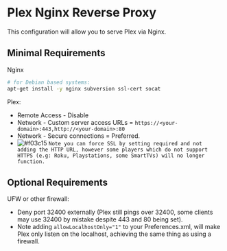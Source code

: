 # Plex Nginx Reverse Proxy
 
This configuration will allow you to serve Plex via Nginx.
 
## Minimal Requirements
 
Nginx

```bash
# for Debian based systems:
apt-get install -y nginx subversion ssl-cert socat
```

Plex:
* Remote Access - Disable
* Network - Custom server access URLs = `https://<your-domain>:443,http://<your-domain>:80`
* Network - Secure connections = Preferred.
* ![#f03c15](https://placehold.it/15/f03c15/000000?text=+) `Note you can force SSL by setting required and not adding the HTTP URL, however some players which do not support HTTPS (e.g: Roku, Playstations, some SmartTVs) will no longer function.`
 
## Optional Requirements
 
UFW or other firewall:
* Deny port 32400 externally (Plex still pings over 32400, some clients may use 32400 by mistake despite 443 and 80 being set).
* Note adding `allowLocalhostOnly="1"` to your Preferences.xml, will make Plex only listen on the localhost, achieving the same thing as using a firewall.

